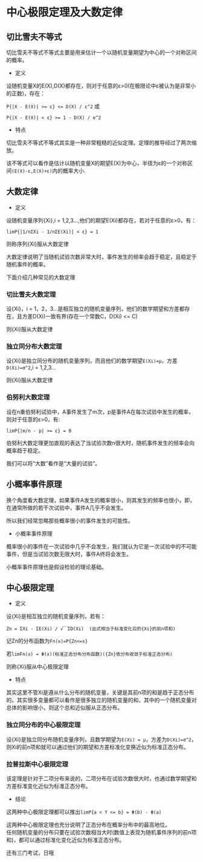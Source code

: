 # 中心极限定理及大数定律         

## 切比雪夫不等式     
切比雪夫不等式不等式主要是用来估计一个以随机变量期望为中心的一个对称区间的概率。    

* 定义   

设随机变量X的E(X),D(X)都存在，则对于任意的ε>0(在极限论中ε被认为是非常小的正数)，存在：     

`P{|X - E(X)| >= ε} <= D(X) / ε^2` 或    

`P{|X - E(X)| < ε} >= 1 - D(X) / e^2`      

* 特点     

切比雪夫不等式不等式其实是一种非常粗糙的近似定理。定理的推导经过了两次缩放。   

该不等式可以看作是估计以随机变量X的期望E(X)为中心，半径为ε的一个对称区间`(E(X)-ε,E(X)+ε)`内的概率大小.       


## 大数定律    

* 定义  

设随机变量序列{Xi},i = 1,2,3...,他们的期望E(Xi)都存在，若对于任意的ε>0，有：    

`limP{|1/nΣXi - 1/nΣE(Xi)| < ε} = 1`      

则称序列{Xi}服从大数定律     

大数定律说明了当随机试验次数非常大时，事件发生的频率会趋于稳定，且稳定于随机事件的概率。        


下面介绍几种常见的大数定理    


### 切比雪夫大数定理     

设{Xi}，i = 1，2，3...是相互独立的随机变量序列，他们的数学期望和方差都存在，且方差D(Xi)一致有界(存在一个常数C，D(Xi) <= C)    

则{Xi}服从大数定律     

### 独立同分布大数定理   

设{Xi}是独立同分布的随机变量序列，而且他们的数学期望`E(Xi)=μ`，方差`D(Xi)=σ^2`,i = 1,2,3...     

则{Xi}服从大数定律     

### 伯努利大数定理    

设在n重伯努利试验中，A事件发生了m次，p是事件A在每次试验中发生的概率，则对于任意的ε>0，有:     

`limP{|m/n - p| >= ε} = 0`      

伯努利大数定理更加直观的表达了当试验次数n很大时，随机事件发生的频率会向概率趋于稳定。       

我们可以将“大数”看作是“大量的试验”。      


## 小概率事件原理      

换个角度看大数定理，如果事件A发生的概率很小，则其发生的频率也很小，即，在通常所做的若干次试验中，事件A几乎不会发生。     

所以我们经常忽略那些概率很小的事件发生的可能性。    

* 小概率事件原理    

概率很小的事件在一次试验中几乎不会发生，我们就认为它是一次试验中的不可能事件，但是当试验次数无限大时，事件A终将会发生。    

小概率事件原理也是假设检验的理论基础。          

## 中心极限定理     

* 定义   

设{Xi}是相互独立的随机变量序列，若有：    

`Zn = ΣXi - ΣE(Xi) / √￣ΣD(Xi)  (此式相当于标准变化后的{Xi}的前n项和)`    

记Zn的分布函数为`Fn(x)=P{Zn<=x}`     

若`limFn(x) = Φ(x)(标准正态分布分布函数)({Zn}依分布收敛于标准正态分布)`      

则称{Xi}服从中心极限定理      

* 特点     

其实这里不管Xi是遵从什么分布的随机变量，关键是其前n项的和是趋于正态分布的。其实很多变量都可以看作是很多独立的随机变量的和，其中的一个随机变量对总体的影响很小，则这个总和近似服从正态分布。     


### 独立同分布的中心极限定理    

设{Xi}是独立同分布随机变量序列，且数学期望为`E(Xi) = μ`，方差为`D(Xi)=σ^2`，则Xi的前n项和就可以通过他们的期望和方差标准化变换近似为标准正态分布。    



### 拉普拉斯中心极限定理    

该定理是针对于二项分布来说的，二项分布在试验次数很大时，也通过数学期望和方差标准变化近似为标准正态分布。     

* 结论    

这两种中心极限定理都可以推出`limP{a < Y <= b} = Φ(b) - Φ(a)`     

这两种中心极限定理也充分说明了正态分布在概率分布中的最高地位。        
任何随机变量的分布只要在试验次数相当大时(数值上表现为随机事件序列的前n项和)，都可以通过标准化变化近似为标准正态分布。         

还有三门考试，日哦
